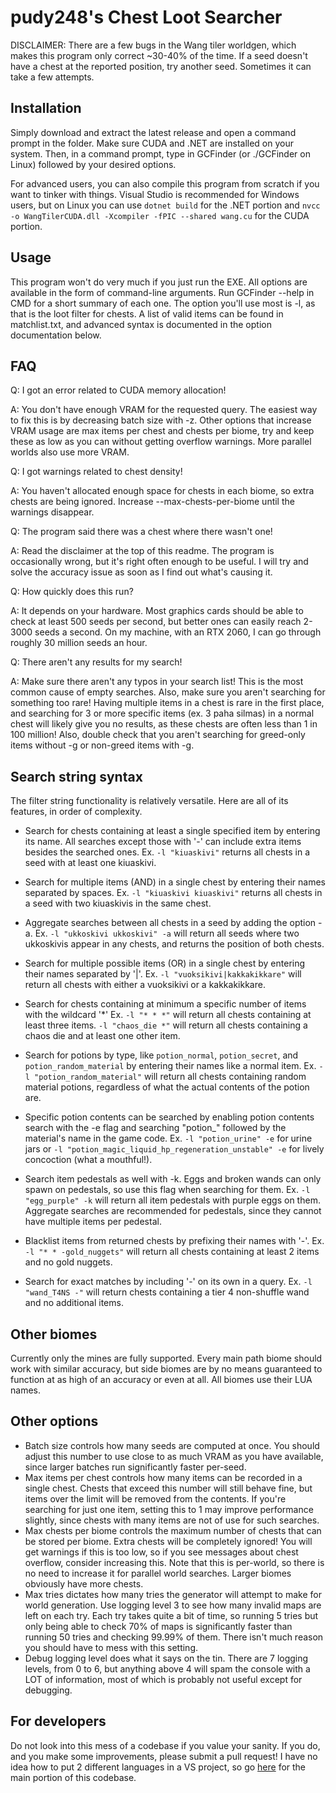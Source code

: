 # pudy248's Chest Loot Searcher
DISCLAIMER: There are a few bugs in the Wang tiler worldgen, which makes this program only correct ~30-40% of the time. If a seed doesn't have a chest at the reported position, try another seed. Sometimes it can take a few attempts.

## Installation
Simply download and extract the latest release and open a command prompt in the folder. Make sure CUDA and .NET are installed on your system. Then, in a command prompt, type in GCFinder (or ./GCFinder on Linux) followed by your desired options.

For advanced users, you can also compile this program from scratch if you want to tinker with things. Visual Studio is recommended for Windows users, but on Linux you can use `dotnet build` for the .NET portion and `nvcc -o WangTilerCUDA.dll -Xcompiler -fPIC --shared wang.cu` for the CUDA portion. 

## Usage
This program won't do very much if you just run the EXE. All options are available in the form of command-line arguments. Run GCFinder --help in CMD for a short summary of each one. The option you'll use most is -l, as that is the loot filter for chests. A list of valid items can be found in matchlist.txt, and advanced syntax is documented in the option documentation below.

## FAQ
Q: I got an error related to CUDA memory allocation!

A: You don't have enough VRAM for the requested query. The easiest way to fix this is by decreasing batch size with -z. Other options that increase VRAM usage are max items per chest and chests per biome, try and keep these as low as you can without getting overflow warnings. More parallel worlds also use more VRAM.

Q: I got warnings related to chest density!

A: You haven't allocated enough space for chests in each biome, so extra chests are being ignored. Increase --max-chests-per-biome until the warnings disappear.

Q: The program said there was a chest where there wasn't one!

A: Read the disclaimer at the top of this readme. The program is occasionally wrong, but it's right often enough to be useful. I will try and solve the accuracy issue as soon as I find out what's causing it.

Q: How quickly does this run?

A: It depends on your hardware. Most graphics cards should be able to check at least 500 seeds per second, but better ones can easily reach 2-3000 seeds a second. On my machine, with an RTX 2060, I can go through roughly 30 million seeds an hour.

Q: There aren't any results for my search!

A: Make sure there aren't any typos in your search list! This is the most common cause of empty searches. Also, make sure you aren't searching for something too rare! Having multiple items in a chest is rare in the first place, and searching for 3 or more specific items (ex. 3 paha silmas) in a normal chest will likely give you no results, as these chests are often less than 1 in 100 million! Also, double check that you aren't searching for greed-only items without -g or non-greed items with -g.

## Search string syntax
The filter string functionality is relatively versatile. Here are all of its features, in order of complexity.
- Search for chests containing at least a single specified item by entering its name. All searches except those with '-' can include extra items besides the searched ones. Ex. `-l "kiuaskivi"` returns all chests in a seed with at least one kiuaskivi.

- Search for multiple items (AND) in a single chest by entering their names separated by spaces. Ex. `-l "kiuaskivi kiuaskivi"` returns all chests in a seed with two kiuaskivis in the same chest.

- Aggregate searches between all chests in a seed by adding the option -a. Ex. `-l "ukkoskivi ukkoskivi" -a` will return all seeds where two ukkoskivis appear in any chests, and returns the position of both chests.

- Search for multiple possible items (OR) in a single chest by entering their names separated by '|'. Ex. `-l "vuoksikivi|kakkakikkare"` will return all chests with either a vuoksikivi or a kakkakikkare.

- Search for chests containing at minimum a specific number of items with the wildcard '\*' Ex. `-l "* * *"` will return all chests containing at least three items. `-l "chaos_die *"` will return all chests containing a chaos die and at least one other item.

- Search for potions by type, like `potion_normal`, `potion_secret`, and `potion_random_material` by entering their names like a normal item. Ex. `-l "potion_random_material"` will return all chests containing random material potions, regardless of what the actual contents of the potion are.

- Specific potion contents can be searched by enabling potion contents search with the -e flag and searching "potion_" followed by the material's name in the game code. Ex. `-l "potion_urine" -e` for urine jars or `-l "potion_magic_liquid_hp_regeneration_unstable" -e` for lively concoction (what a mouthful!).

- Search item pedestals as well with -k. Eggs and broken wands can only spawn on pedestals, so use this flag when searching for them. Ex. `-l "egg_purple" -k` will return all item pedestals with purple eggs on them. Aggregate searches are recommended for pedestals, since they cannot have multiple items per pedestal.

- Blacklist items from returned chests by prefixing their names with '-'. Ex. `-l "* * -gold_nuggets"` will return all chests containing at least 2 items and no gold nuggets.

- Search for exact matches by including '-' on its own in a query. Ex. `-l "wand_T4NS -"` will return chests containing a tier 4 non-shuffle wand and no additional items.

## Other biomes
Currently only the mines are fully supported. Every main path biome should work with similar accuracy, but side biomes are by no means guaranteed to function at as high of an accuracy or even at all. All biomes use their LUA names.

## Other options
- Batch size controls how many seeds are computed at once. You should adjust this number to use close to as much VRAM as you have available, since larger batches run significantly faster per-seed.
- Max items per chest controls how many items can be recorded in a single chest. Chests that exceed this number will still behave fine, but items over the limit will be removed from the contents. If you're searching for just one item, setting this to 1 may improve performance slightly, since chests with many items are not of use for such searches.
- Max chests per biome controls the maximum number of chests that can be stored per biome. Extra chests will be completely ignored! You will get warnings if this is too low, so if you see messages about chest overflow, consider increasing this. Note that this is per-world, so there is no need to increase it for parallel world searches. Larger biomes obviously have more chests.
- Max tries dictates how many tries the generator will attempt to make for world generation. Use logging level 3 to see how many invalid maps are left on each try. Each try takes quite a bit of time, so running 5 tries but only being able to check 70% of maps is significantly faster than running 50 tries and checking 99.99% of them. There isn't much reason you should have to mess with this setting.
- Debug logging level does what it says on the tin. There are 7 logging levels, from 0 to 6, but anything above 4 will spam the console with a LOT of information, most of which is probably not useful except for debugging.
 
 ## For developers
 Do not look into this mess of a codebase if you value your sanity. If you do, and you make some improvements, please submit a pull request! I have no idea how to put 2 different languages in a VS project, so go <a href="https://github.com/pudy248/NoitaChestFinderCUDA/">here</a> for the main portion of this codebase.
